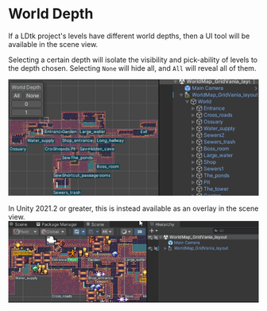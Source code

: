 # World Depth

If a LDtk project's levels have different world depths, then a UI tool will be available in the scene view.

Selecting a certain depth will isolate the visibility and pick-ability of levels to the depth chosen.
Selecting `None` will hide all, and `All` will reveal all of them. 

![WorldDepth](../../images/gif_WorldDepth.gif)   


In Unity 2021.2 or greater, this is instead available as an overlay in the scene view.  
![Overlay](../../images/gif_WorldDepth_Overlay.gif)